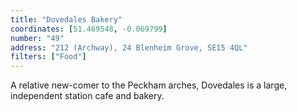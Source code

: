 ```yaml
---
title: "Dovedales Bakery"
coordinates: [51.469548, -0.069799]
number: "49"
address: "212 (Archway), 24 Blenheim Grove, SE15 4QL"
filters: ["Food"]
---
```


A relative new-comer to the Peckham arches, Dovedales is a large, independent station cafe and bakery.
